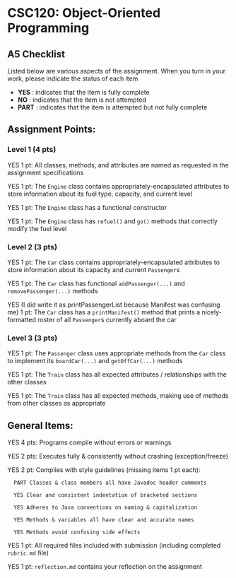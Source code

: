 # CSC120: Object-Oriented Programming
## A5 Checklist

Listed below are various aspects of the assignment.  When you turn in your work, please indicate the status of each item

- **YES** : indicates that the item is fully complete
- **NO** : indicates that the item is not attempted
- **PART** : indicates that the item is attempted but not fully complete


## Assignment Points:

### Level 1 (4 pts)

YES 1 pt: All classes, methods, and attributes are named as requested in the assignment specifications

YES 1 pt: The `Engine` class contains appropriately-encapsulated attributes to store information about its fuel type, capacity, and current level

YES 1 pt: The `Engine` class has a functional constructor

YES 1 pt: The `Engine` class has `refuel()` and `go()` methods that correctly modify the fuel level

### Level 2 (3 pts)

YES 1 pt: The `Car` class contains appropriately-encapsulated attributes to store information about its capacity and current `Passenger`s

YES 1 pt: The `Car` class has functional `addPassenger(...)` and `removePassenger(...)` methods

YES (I did write it as printPassengerList because Manifest was confusing me) 1 pt: The `Car` class has a `printManifest()` method that prints a nicely-formatted roster of all `Passenger`s currently aboard the car

### Level 3 (3 pts)

YES 1 pt: The `Passenger` class uses appropriate methods from the `Car` class to implement its `boardCar(...)` and `getOffCar(...)` methods

YES 1 pt: The `Train` class has all expected attributes / relationships with the other classes

YES 1 pt: The `Train` class has all expected methods, making use of methods from other classes as appropriate



## General Items:

YES 4 pts: Programs compile without errors or warnings

YES 2 pts: Executes fully & consistently without crashing (exception/freeze)

YES 2 pt: Complies with style guidelines (missing items 1 pt each):

      PART Classes & class members all have Javadoc header comments

      YES Clear and consistent indentation of bracketed sections

      YES Adheres to Java conventions on naming & capitalization

      YES Methods & variables all have clear and accurate names

      YES Methods avoid confusing side effects

YES 1 pt: All required files included with submission (including completed `rubric.md` file)

YES 1 pt: `reflection.md` contains your reflection on the assignment
